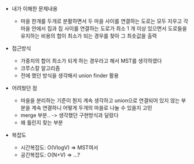 - 내가 이해한 문제내용
	- 마을 한개를 두개로 분활하면서 두 마을 사이를 연결하는 도로는 모두 지우고 각 마을 안에서 집과 집 사이를 연결하는 도로가 최소 1 개 이상 있으면서 도로들을 유지하는 비용의 합이 최소가 되는 경우를 찾아 그 최솟값을 출력

- 접근방식
	- 가중치의 합이 최소가 되게 하는 경우라고 해서 MST를 생각하였다
	- 크루스칼 알고리즘
	- 전에 했던 방식을 생각해서 union finder 활용

- 어려웠던 점
	- 마을을 분리하는 기준이 뭔지 계속 생각하고 union으로 연결되어 있지 않는 부분을 계속 연결하니 어떻게 두개의 마을로 나눌 수 있을지 고민
	- merge 부분.. -> 생각했던 구현방식과 달랐다
	- 왜 틀린지 찾는 부분

- 복잡도
	- 시간복잡도: O(VlogV) => MST여서
	- 공간복잡도: O(N+V)	=> ...? 